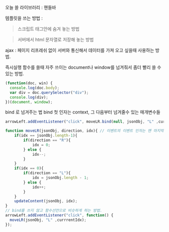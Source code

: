 오늘 쓸 라이브러리 : 핸들바

템플릿을 쓰는 방법 :
>스크립트 태그안에 숨겨 놓는 방법

>서버에서 html 문자열로 저장해 놓는 방법

ajax : 페이지 리프레쉬 없이 서버와 통신해서 데이터를 가져 오고 싶을때 사용하는 방법.

즉시실행 함수를 쓸때 자주 쓰이는 document나 window를 넘겨줘서 좀더 빨리 쓸 수 있는 방법.
```js
(function(doc, win) {
  console.log(doc.body);
  var div = doc.querySelector("div");
  console.log(div);
})(document, window);
```

bind 로 넘겨주는 법
bind 첫 인자는 context, 그 다음부터 넘겨줄수 있는 매개변수들
```js
arrowLeft.addEventListener("click", moveLR.bind(null, jsonObj, "L" ,currrentIdx));

function moveLR(jsonObj, direction, idx){ // 이벤트의 이벤트 인자는 맨 마지막으로 들어간다. (..., evt)
    if(idx == jsonObj.length-1){
        if(direction == "R"){
            idx = 0;
        } else {
            idx--;
        }
    }
    if(idx == 0){
        if(direction == "L"){
            idx = jsonObj.length - 1;
        } else {
            idx++;
        }
    }
    updateContent(jsonObj, idx);
}
// bind를 쓰지 않고 함수선언으로 비슷하게 하는 방법.
arrowLeft.addEventListener("click", function() {
  moveLR(jsonObj, "L" ,currrentIdx);
});
```
